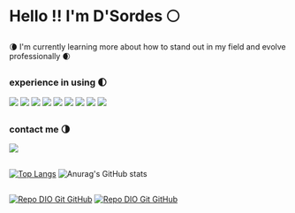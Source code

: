 # Hello !! I'm D'Sordes 🌕

🌘 I'm currently learning more about how to stand out in my field and evolve professionally 🌒

##

### experience in using 🌓

<div>
<img src='https://img.shields.io/badge/HTML5-ff3700?style=for-the-badge&logo=html5&logoColor=white'>
<img src='https://img.shields.io/badge/CSS3-001eff?style=for-the-badge&logo=css3&logoColor=white'>
<img src='https://img.shields.io/badge/Python-14354C?style=for-the-badge&logo=python&logoColor=white'>
<img src='https://img.shields.io/badge/Bootstrap-5500ff?style=for-the-badge&logo=bootstrap&logoColor=white'>
<img src='https://img.shields.io/badge/MySQL-00000F?style=for-the-badge&logo=mysql&logoColor=white'>
<img src='https://img.shields.io/badge/Figma-001eff?style=for-the-badge&logo=figma&logoColor=white'>
<img src='https://img.shields.io/badge/gimp-ff3700?style=for-the-badge&logo=gimp&logoColor=white'>
<img src='https://img.shields.io/badge/Visual_Studio_Code-001eff?style=for-the-badge&logo=visual%20studio%20code&logoColor=white'>
<img src='https://img.shields.io/badge/angular-d10217?style=for-the-badge&logo=angular&logoColor=white'>

##

### contact me 🌗

<div>
  <a href = "mailto:dsordesdinho342@gmail.com">
  <img src="https://img.shields.io/badge/-Gmail-%23333?style=for-the-badge&logo=gmail&logoColor=white">
  </a>
</div>

##


[![Top Langs](https://github-readme-stats.vercel.app/api/top-langs/?username=dsordes37&layout=donut&theme=transparent&border_color=0464ed)](https://github.com/dsordes37/github-readme-stats/)
![Anurag's GitHub stats](https://github-readme-stats.vercel.app/api?username=dsordes37&show_icons=true&theme=transparent&border_color=0464ed)

##

[![Repo DIO Git GitHub](https://github-readme-stats.vercel.app/api/pin/?username=dsordes37&repo=rick_and_morty_api&show_icons=true&theme=transparent&border_color=0464ed)](https://github.com/dsordes37/rick_and_morty_api)
[![Repo DIO Git GitHub](https://github-readme-stats.vercel.app/api/pin/?username=dsordes37&repo=blog&show_icons=true&theme=transparent&border_color=0464ed)](https://github.com/dsordes37/blog)







<!--
**dsordes37/dsordes37** is a ✨ _special_ ✨ repository because its `README.md` (this file) appears on your GitHub profile.

Here are some ideas to get you started:

- 🔭 I’m currently working on ...
- 
- 👯 I’m looking to collaborate on ...
- 🤔 I’m looking for help with ...
- 💬 Ask me about ...
- 📫 How to reach me: ...
- 😄 Pronouns: ...
- ⚡ Fun fact: ...
-->

